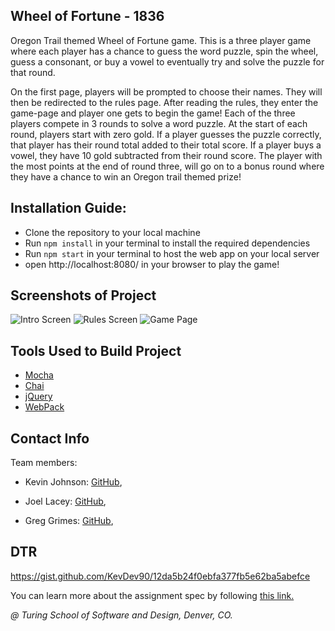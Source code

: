 ## Wheel of Fortune - 1836
Oregon Trail themed Wheel of Fortune game. This is a three player game where each player has a chance to guess the word puzzle, spin the wheel, guess a consonant, or buy a vowel to eventually try and solve the puzzle for that round.

On the first page, players will be prompted to choose their names. They will then be redirected to the rules page. After reading the rules, they enter the game-page and player one gets to begin the game! Each of the three players compete in 3 rounds to solve a word puzzle. At the start of each round, players start with zero gold. If a player guesses the puzzle correctly, that player has their round total added to their total score. If a player buys a vowel, they have 10 gold subtracted from their round score. The player with the most points at the end of round three, will go on to a bonus round where they have a chance to win an Oregon trail themed prize!

## Installation Guide:
- Clone the repository to your local machine
- Run `npm install` in your terminal to install the required dependencies
- Run `npm start` in your terminal to host the web app on your local server
- open http://localhost:8080/ in your browser to play the game!

## Screenshots of Project
![Intro Screen]("https://user-images.githubusercontent.com/49801538/71952754-0c0c9880-319d-11ea-9f2f-d0a53367ad59.png">)
![Rules Screen]("https://user-images.githubusercontent.com/49801538/71952764-19c21e00-319d-11ea-899c-09b8f3e695de.png">)
![Game Page]("https://user-images.githubusercontent.com/49801538/71952776-29d9fd80-319d-11ea-8d04-6633acc41838.png">)


## Tools Used to Build Project
- [Mocha](https://mochajs.org/api/mocha)
- [Chai](https://www.chaijs.com/api/)
- [jQuery](https://jquery.com/)
- [WebPack](https://webpack.js.org/)

## Contact Info
Team members:
- Kevin Johnson: [GitHub](https://github.com/KevDev90),

- Joel Lacey: [GitHub](https://github.com/joel-oe-lacey),

- Greg Grimes: [GitHub](https://https://github.com/grimeyg),

## DTR
https://gist.github.com/KevDev90/12da5b24f0ebfa377fb5e62ba5abefce


You can learn more about the assignment spec by following [this link.](http://frontend.turing.io/projects/module-2/game-time.html)

*@ Turing School of Software and Design, Denver, CO.*

